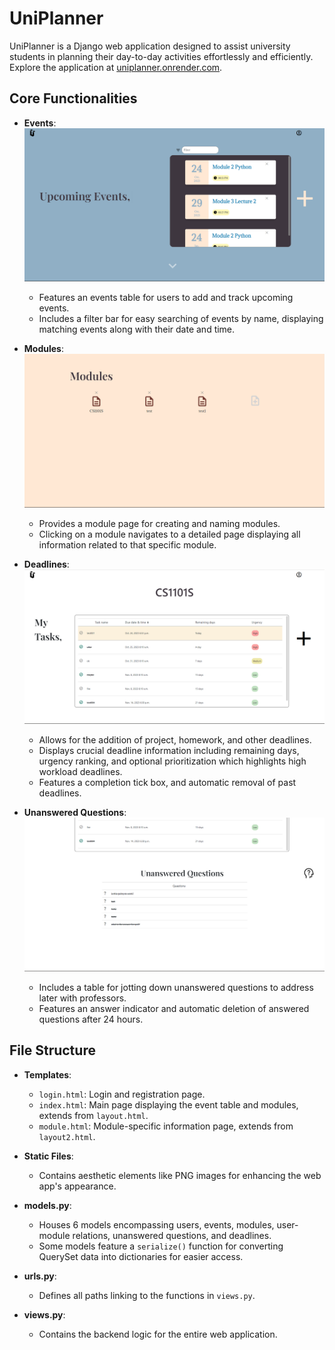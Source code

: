# UniPlanner

UniPlanner is a Django web application designed to assist university students in planning their day-to-day activities effortlessly and efficiently. Explore the application at [uniplanner.onrender.com](https://uniplanner.onrender.com).

## Core Functionalities

- **Events**:
  ![Events Page Screenshot](screenshots/events.png)
   - Features an events table for users to add and track upcoming events.
   - Includes a filter bar for easy searching of events by name, displaying matching events along with their date and time.

- **Modules**:
  ![Modules Page Screenshot](screenshots/module.png)
   - Provides a module page for creating and naming modules.
   - Clicking on a module navigates to a detailed page displaying all information related to that specific module.

- **Deadlines**:
  ![Deadlines Page Screenshot](screenshots/deadline.png)
   - Allows for the addition of project, homework, and other deadlines.
   - Displays crucial deadline information including remaining days, urgency ranking, and optional prioritization which highlights high workload deadlines.
   - Features a completion tick box, and automatic removal of past deadlines.

- **Unanswered Questions**:
  ![Questions Page Screenshot](screenshots/questions.png) 
   - Includes a table for jotting down unanswered questions to address later with professors.
   - Features an answer indicator and automatic deletion of answered questions after 24 hours.

## File Structure

- **Templates**:
   - `login.html`: Login and registration page.
   - `index.html`: Main page displaying the event table and modules, extends from `layout.html`.
   - `module.html`: Module-specific information page, extends from `layout2.html`.

- **Static Files**:
   - Contains aesthetic elements like PNG images for enhancing the web app's appearance.

- **models.py**:
   - Houses 6 models encompassing users, events, modules, user-module relations, unanswered questions, and deadlines.
   - Some models feature a `serialize()` function for converting QuerySet data into dictionaries for easier access.

- **urls.py**:
   - Defines all paths linking to the functions in `views.py`.

- **views.py**:
   - Contains the backend logic for the entire web application.






